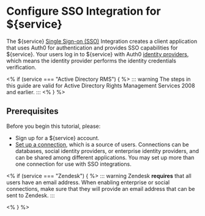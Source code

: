 # Configure SSO Integration for ${service}

The ${service} [Single Sign-on (SSO)](/sso) Integration creates a client application that uses Auth0 for authentication and provides SSO capabilities for ${service}. Your users log in to ${service} with Auth0 [identity providers](/identityproviders), which means the identity provider performs the identity credentials verification.

<% if (service === "Active Directory RMS") { %>
::: warning
The steps in this guide are valid for Active Directory Rights Management Services 2008 and earlier.
:::
<% } %>

## Prerequisites

Before you begin this tutorial, please:

* Sign up for a ${service} account.
* [Set up a connection](/connections), which is a source of users. Connections can be databases, social identity providers, or enterprise identity providers, and can be shared among different applications. You may set up more than one connection for use with SSO integrations.

<% if (service === "Zendesk") { %>
::: warning
Zendesk **requires** that all users have an email address. When enabling enterprise or social connections, make sure that they will provide an email address that can be sent to Zendesk.
:::

<% } %>